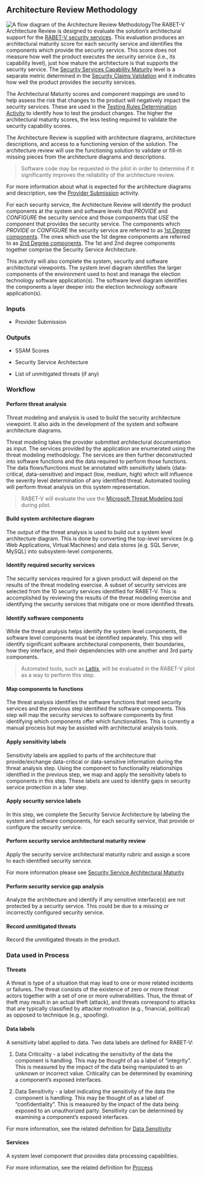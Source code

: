 ## Architecture Review Methodology

![A flow diagram of the Architecture Review Methodology](media/workflow.svg)The RABET-V Architecture Review is designed to evaluate the solution’s architectural support for the [RABET-V security services](../Overview/Security_Services). This evaluation produces an architectural maturity score for each security service and identifies the components which provide the security service. This score does not measure how well the product executes the security service (i.e., its capability level), just how mature the architecture is that supports the security service. The [Security Services Capability Maturity](../Security_Services_Capability_Maturity_Index/README.md) level is a separate metric determined in the [Security Claims Validation](Security_Claims_Validation) and it indicates how well the product provides the security services.

The Architectural Maturity scores and component mappings are used to help assess the risk that changes to the product will negatively impact the security services. These are used in the [Testing Rules Determination Activity](Testing_Rules_Determination) to identify how to test the product changes. The higher the architectural maturity scores, the less testing required to validate the security capability scores.

The Architecture Review is supplied with architecture diagrams, architecture descriptions, and access to a functioning version of the solution. The architecture review will use the functioning solution to validate or fill-in missing pieces from the architecture diagrams and descriptions.

> Software code may be requested in the pilot in order to determine if it significantly improves the reliability of the architecture review.

For more information about what is expected for the architecture diagrams and description, see the [Provider Submission](Provider_Submission.md) activity.

For each security service, the Architecture Review will identify the product components at the system and software levels that *PROVIDE* and *CONFIGURE* the security service and those components that *USE* the component that provides the security service. The components which *PROVIDE* or *CONFIGURE* the security service are referred to as [1st Degree components](../Appendices/RABET-V_Glossary). The ones which use the 1st degree components are referred to as [2nd Degree components](../Appendices/RABET-V_Glossary). The 1st and 2nd degree components together comprise the Security Service Architecture.

This activity will also complete the system, security and software architectural viewpoints. The system level diagram identifies the larger components of the environment used to host and manage the election technology software application(s). The software level diagram identifies the components a layer deeper into the election technology software application(s).

### Inputs

  - Provider Submission

### Outputs

  - SSAM Scores

  - Security Service Architecture

  - List of unmitigated threats (if any)

### Workflow

#### Perform threat analysis

Threat modeling and analysis is used to build the security architecture viewpoint. It also aids in the development of the system and software architecture diagrams.

Threat modeling takes the provider submitted architectural documentation as input. The services provided by the application are enumerated using the threat modeling methodology. The services are then further deconstructed into software functions and the data required to perform those functions. The data flows/functions must be annotated with sensitivity labels (data-critical, data-sensitive) and impact (low, medium, high) which will influence the severity level determination of any identified threat. Automated tooling will perform threat analysis on this system representation.

> RABET-V will evaluate the use the [Microsoft Threat Modeling tool](https://www.microsoft.com/en-us/securityengineering/sdl/threatmodeling) during pilot.

#### Build system architecture diagram

The output of the threat analysis is used to build out a system level architecture diagram. This is done by converting the top-level services (e.g. Web Applications, Virtual Machines) and data stores (e.g. SQL Server, MySQL) into subsystem-level components.

#### Identify required security services

The security services required for a given product will depend on the results of the threat modeling exercise. A subset of security services are selected from the 10 security services identified for RABET-V. This is accomplished by reviewing the results of the threat modeling exercise and identifying the security services that mitigate one or more identified threats.

#### Identify software components

While the threat analysis helps identify the system level components, the software level components must be identified separately. This step will identify significant software architectural components, their boundaries, how they interface, and their dependencies with one another and 3rd party components.

> Automated tools, such as [Lattix](https://www.lattix.com/), will be evaluated in the RABET-V pilot as a way to perform this step.

#### Map components to functions

The threat analysis identifies the software functions that need security services and the previous step identified the software components. This step will map the security services to software components by first identifying which components offer which functionalities. This is currently a manual process but may be assisted with architectural analysis tools.

#### Apply sensitivity labels

Sensitivity labels are applied to parts of the architecture that provide/exchange data-critical or data-sensitive information during the threat analysis step. Using the component to functionality relationships identified in the previous step, we map and apply the sensitivity labels to components in this step. These labels are used to identify gaps in security service protection in a later step.

#### Apply security service labels

In this step, we complete the Security Service Architecture by labeling the system and software components, for each security service, that provide or configure the security service.

#### Perform security service architectural maturity review

Apply the security service architectural maturity rubric and assign a score to each identified security service.

For more information please see [Security Service Architectural Maturity](../Security_Services_Architectural_Maturity_Index/README)

#### Perform security service gap analysis

Analyze the architecture and identify if any sensitive interface(s) are not protected by a security service. This could be due to a missing or incorrectly configured security service.

#### Record unmitigated threats

Record the unmitigated threats in the product.

### Data used in Process

#### Threats

A threat is type of a situation that may lead to one or more related incidents or failures. The threat consists of the existence of zero or more threat actors together with a set of one or more vulnerabilities. Thus, the threat of theft may result in an actual theft (attack), and threats correspond to attacks that are typically classified by attacker motivation (e.g., financial, political) as opposed to technique (e.g., spoofing).

#### Data labels

A sensitivity label applied to data. Two data labels are defined for RABET-V:

1.  Data Criticality - a label indicating the sensitivity of the data the component is handling. This may be thought of as a label of “integrity”. This is measured by the impact of the data being manipulated to an unknown or incorrect value. Criticality can be determined by examining a component’s exposed interfaces.

1.  Data Sensitivity - a label indicating the sensitivity of the data the component is handling. This may be thought of as a label of “confidentiality”. This is measured by the impact of the data being exposed to an unauthorized party. Sensitivity can be determined by examining a component’s exposed interfaces.

For more information, see the related definition for [Data Sensitivity](../Appendices/RABET-V_Glossary.md#Data-Sensitivity)

#### Services

A system level component that provides data processing capabilities.

For more information, see the related definition for [Process](../Appendices/RABET-V_Glossary.md#Process)
